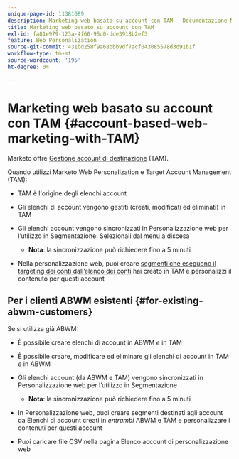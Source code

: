 ```yaml
---
unique-page-id: 11381689
description: Marketing web basato su account con TAM - Documentazione Marketo - Documentazione del prodotto
title: Marketing web basato su account con TAM
exl-id: fa81e979-123a-4f60-95d0-dde3918b2ef3
feature: Web Personalization
source-git-commit: 431bd258f9a68bbb9df7acf043085578d3d91b1f
workflow-type: tm+mt
source-wordcount: '195'
ht-degree: 0%

---
```


# Marketing web basato su account con TAM {#account-based-web-marketing-with-TAM}

Marketo offre [Gestione account di destinazione](/help/marketo/product-docs/target-account-management/setup-tam/target-account-management-overview.md) (TAM).

Quando utilizzi Marketo Web Personalization e Target Account Management (TAM):

* TAM è l&#39;origine degli elenchi account
* Gli elenchi di account vengono gestiti (creati, modificati ed eliminati) in TAM
* Gli elenchi account vengono sincronizzati in Personalizzazione web per l’utilizzo in Segmentazione. Selezionali dal menu a discesa

   * **Nota**: la sincronizzazione può richiedere fino a 5 minuti

* Nella personalizzazione web, puoi creare [segmenti che eseguono il targeting dei conti dall’elenco dei conti](/help/marketo/product-docs/web-personalization/account-based-web-marketing/create-a-new-account-list.md) hai creato in TAM e personalizzi il contenuto per questi account

## Per i clienti ABWM esistenti {#for-existing-abwm-customers}

Se si utilizza già ABWM:

* È possibile creare elenchi di account in ABWM _e_ in TAM
* È possibile creare, modificare ed eliminare gli elenchi di account in TAM _e_ in ABWM
* Gli elenchi account (da ABWM e TAM) vengono sincronizzati in Personalizzazione web per l’utilizzo in Segmentazione

   * **Nota**: la sincronizzazione può richiedere fino a 5 minuti

* In Personalizzazione web, puoi creare segmenti destinati agli account da Elenchi di account creati in _entrambi_ ABWM e TAM e personalizzare i contenuti per questi account
* Puoi caricare file CSV nella pagina Elenco account di personalizzazione web
